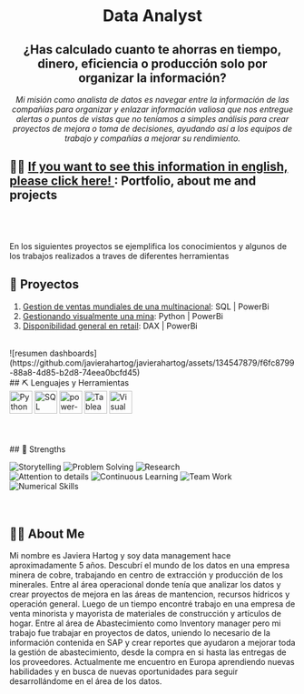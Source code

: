 <div align="center">
  <h1>Data Analyst</h1>
  <h2>¿Has calculado cuanto te ahorras en tiempo, dinero, eficiencia o producción solo por organizar la información?</h2>
</div>

<p align="center"><em>Mi misión como analista de datos es navegar entre la información de las compañías para organizar y enlazar información valiosa que nos entregue alertas o puntos de vistas que no teníamos a simples análisis para crear proyectos de mejora o toma de decisiones, ayudando así a los equipos de trabajo y compañías a mejorar su rendimiento.</em></p>

## :woman_technologist: [If you want to see this information in english, please click here! ](https://github.com/javierahartog/EnglishPortfolio): Portfolio, about me and projects 

<br>
<br>
<br>
En los siguientes proyectos se ejemplifica los conocimientos y algunos de los trabajos realizados a traves de diferentes herramientas

## 🌱 Proyectos
1. [Gestion de ventas mundiales de una multinacional](https://github.com/javierahartog/Portfolio/blob/662891f551a79f90055e189a19a37574494c4639/Ventas_Multinacional/Analisis.md): SQL | PowerBi
2. [Gestionando visualmente una mina](https://github.com/javierahartog/Portfolio/blob/662891f551a79f90055e189a19a37574494c4639/GVM/Analisis.md): Python | PowerBi
4. [Disponibilidad general en retail](https://github.com/javierahartog/Portfolio/blob/662891f551a79f90055e189a19a37574494c4639/Disponibilidad/Analisis.md): DAX | PowerBi
<br>
![resumen dashboards](https://github.com/javierahartog/javierahartog/assets/134547879/f6fc8799-88a8-4d85-b2d8-74eea0bcfd45)

<br>
## ⛏ Lenguajes y Herramientas
<div>
  <img src="https://cdn.jsdelivr.net/gh/walkxcode/dashboard-icons/png/python.png" alt="Python" width="40" height="40">
  <img src="https://cdn.jsdelivr.net/gh/walkxcode/dashboard-icons/png/sqlitebrowser.png" alt="SQL" width="40" height="40">
  <img src="https://img.icons8.com/color/48/power-bi.png" alt="power-bi" width="40" height="40">
  <img src="https://img.icons8.com/color/48/tableau-software.png" alt="Tableau" width="40" height="40">
  <img src="https://cdn.jsdelivr.net/gh/walkxcode/dashboard-icons/png/vscode.png" alt="Visual Basic" width="40" height="40">
</div>
<br>
<br>
<br>
## 💪 Strengths

![Storytelling](https://img.shields.io/badge/Storytelling-★★★★☆-brightyellow)
![Problem Solving](https://img.shields.io/badge/Problem_Solving-★★★★★-brightyellow)
![Research](https://img.shields.io/badge/Research-★★★☆☆-brightyellow)
<br>
![Attention to details](https://img.shields.io/badge/Attention_to_details-★★★☆☆-brightyellow)
![Continuous Learning](https://img.shields.io/badge/Continuous_Learning-★★★★★-brightyellow)
![Team Work](https://img.shields.io/badge/Team_Work-★★★☆☆-brightyellow)
![Numerical Skills](https://img.shields.io/badge/Numerical_Skills-★★★★☆-brightyellow)
<br>
<br>
<br>
## 👩‍💻 About Me

Mi nombre es Javiera Hartog y soy data management hace aproximadamente 5 años. Descubrí el mundo de los datos en una empresa minera de cobre, trabajando en centro de extracción y producción de los minerales. Entre al área operacional donde tenía que analizar los datos y crear proyectos de mejora en las áreas de mantencion, recursos hídricos y operación general. Luego de un tiempo encontré trabajo en una empresa de venta minorista y mayorista de materiales de construcción y artículos de hogar. Entre al área de Abastecimiento como Inventory manager pero mi trabajo fue trabajar en proyectos de datos, uniendo lo necesario de la información contenida en SAP y crear reportes que ayudaron a mejorar toda la gestión de abastecimiento, desde la compra en si hasta las entregas de los proveedores. Actualmente me encuentro en Europa aprendiendo nuevas habilidades y en busca de nuevas oportunidades para seguir desarrollándome en el área de los datos.

<!--
**javierahartog/javierahartog** is a ✨ _special_ ✨ repository because its `README.md` (this file) appears on your GitHub profile.

Here are some ideas to get you started:

- 🔭 I’m currently working on ...
- 🌱 I’m currently learning ...
- 👯 I’m looking to collaborate on ...
- 🤔 I’m looking for help with ...
- 💬 Ask me about ...
- 📫 How to reach me: ...
- 😄 Pronouns: ...
- ⚡ Fun fact: ...
-->
